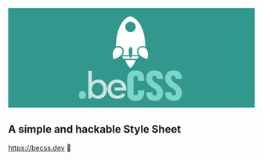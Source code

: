 <img src="/images/becss-logo.jpg" alt="becss logo">

<h2>A simple and hackable Style Sheet</h2>

https://becss.dev 🔗


